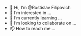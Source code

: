 - 👋 Hi, I’m @Rostislav Filipovich
- 👀 I’m interested in ...
- 🌱 I’m currently learning ...
- 💞️ I’m looking to collaborate on ...
- 📫 How to reach me ...

<!---
PrinceUnit/PrinceUnit is a ✨ special ✨ repository because its `README.md` (this file) appears on your GitHub profile.
You can click the Preview link to take a look at your changes.
--->
